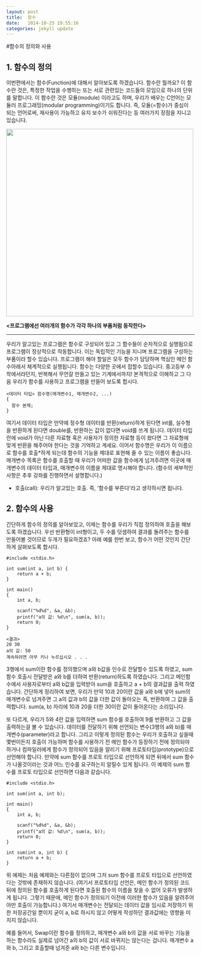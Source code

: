 ```yaml
---
layout: post
title:  함수
date:   2014-10-25 19:55:16
categories: jekyll update
---
```


#함수의 정의와 사용
## 1. 함수의 정의

이번편에서는 함수(Function)에 대해서 알아보도록 하겠습니다. 함수란 뭘까요? 이 함수란 것은, 특정한 작업을 수행하는 또는 서로 관련있는 코드들의 모임으로 하나의 단위를 말합니다. 이 함수란 것은 모듈(module) 이라고도 하며, 우리가 배우는 C언어는 모듈러 프로그래밍(modular programming)이기도 합니다. 즉, 모듈(=함수)가 중심이 되는 언어로써, 재사용이 가능하고 유지 보수가 쉬워진다는 등 여러가지 장점을 지니고 있습니다.

<img src="http://cfile24.uf.tistory.com/image/1972564651405F550624DB" width="500" height="500">

**<프로그램에선 여러개의 함수가 각각 하나의 부품처럼 동작한다>**
_ _ _

우리가 알고있는 프로그램은 함수로 구성되어 있고 그 함수들이 순차적으로 실행됨으로 프로그램이 정상적으로 작동합니다. 이는 독립적인 기능을 지니며 프로그램을 구성하는 부품이라 할수 있습니다. 프로그램이 해야 할일은 모두 함수가 담당하며 핵심인 메인 함수아래서 체계적으로 실행됩니다. 함수는 다양한 곳에서 접할수 있습니다. 중고등부 수학에서라던지, 반복해서 무언갈 만들고 있는 기계에서까지! 본격적으로 이해하고 그 다음 우리가 함수를 사용하고 프로그램을 만들어 보도록 합시다.

```
<데이터 타입> 함수명(매개변수1, 매개변수2, ...)
{
  함수 본체;
}
```

여기서 데이터 타입은 만약에 정수형 데이터를 반환(return)하게 된다면 int를, 실수형을 반환하게 된다면 double를, 반환하는 값이 없다면 void를 쓰게 됩니다. 데이터 타입란에 void가 아닌 다른 자료형 혹은 사용자가 정의한 자료형 등이 왔다면 그 자료형에 맞게 반환을 해주어야 한다는 것을 기억하고 계세요. 이어서 함수명은 우리가 이 이름으로 함수를 호출*하게 되는데 함수의 기능을 제대로 표현해 줄 수 있는 이름이 좋습니다. 매개변수 목록은 함수를 호출할 때 우리가 어떠한 값을 함수에게 넘겨주려면 이곳에 매개변수의 데이터 타입과, 매개변수의 이름을 제대로 명시해야 합니다. (함수의 세부적인 사항은 추후 강좌를 진행하면서 설명합니다.)

* 호출(call): 우리가 알고있는 호출. 즉, '함수를 부른다'라고 생각하시면 됩니다.


## 2. 함수의 사용
간단하게 함수의 정의를 알아보았고, 이제는 함수를 우리가 직접 정의하여 호출을 해보도록 하겠습니다. 우선 반환형이 int형이고, 두 수를 덧셈하여 결과를 돌려주는 함수를 만들어볼 것이므로 두개가 필요하겠죠? 아래 예를 한번 보고, 함수가 어떤 것인지 간단하게 살펴보도록 합시다.

```
#include <stdio.h>
 
int sum(int a, int b) {
    return a + b;
}
 
int main()
{
    int a, b;
 
    scanf("%d%d", &a, &b);
    printf("a의 값: %d\n", sum(a, b));
    return 0;
}

```

```
<결과>
20 30
a의 값: 50
계속하려면 아무 키나 누르십시오 . . .

```

3행에서 sum이란 함수를 정의했으며 a와 b값을 인수로 전달할수 있도록 하였고, sum 함수 호출시 전달받은 a와 b를 더하여 반환(return)하도록 하였습니다. 그리고 메인함수에서 사용자로부터 a와 b값을 입력받아 sum을 호출하고 a + b의 결과값을 출력 하였습니다. 간단하게 정리하여 보면, 우리가 만약 10과 20이란 값을 a와 b에 넣어 sum의 매개변수로 넘겨주면 그 a의 값과 b의 값을 더한 값이 돌아오는 즉, 반환하여 그 값을 출력합니다. sum(a, b) 자리에 10과 20을 더한 30이란 값이 돌아온다는 소리입니다.

또 다르게, 우리가 5와 4란 값을 입력하면 sum 함수를 호출하여 9를 반환하고 그 값을 출력하는걸 볼 수 있습니다. 데이터를 전달하기 위해 선언되는 변수(3행의 a와 b)를 매개변수(parameter)라고 합니다. 그리고 이렇게 정의된 함수는 우리가 호출하고 싶을때 몇번이든지 호출이 가능하며 함수를 사용하기 전 메인 함수가 등장하기 전에 정의되야 하거나 컴파일러에게 함수가 정의되어 있음을 알리기 위해 프로토타입(prototype)으로 선언해야 합니다. 만약에 sum 함수를 프로토 타입으로 선언하게 되면 뒤에서 sum 함수가 나올것이라는 것과 어느 인수를 요구하는지 알릴수 있게 됩니다. 이 예제의 sum 함수를 프로토 타입으로 선언하면 다음과 같습니다.

```
#include <stdio.h>
 
int sum(int a, int b);
 
int main()
{
    int a, b;
 
    scanf("%d%d", &a, &b);
    printf("a의 값: %d\n", sum(a, b));
    return 0;
}
 
int sum(int a, int b) {
    return a + b;
}

```


위 예제는 처음 예제와는 다른점이 없으며 그저 sum 함수를 프로토 타입으로 선언하였다는 것밖에 존재하지 않습니다. (여기서 프로토타입 선언은, 메인 함수가 정의된 코드 뒤에 정의된 함수를 호출하게 된다면 호출된 함수의 이름을 찾을 수 없어 오류가 발생하게 됩니다. 그렇기 때문에, 메인 함수가 정의되기 이전에 이러한 함수가 있음을 알려주어야만 호출이 가능합니다.) 여기서 매개변수는 전달되는 데이터 값을 임시로 저장하기 위한 저장공간일 뿐이지 굳이 a, b로 하시지 않고 어떻게 작성하던 결과값에는 영향을 미치지 않습니다. 

예를 들어서, Swap이란 함수를 정의하고, 매개변수 a와 b의 값을 서로 바꾸는 기능을 하는 함수라도 실제로 넘어간 a의 b의 값이 서로 바뀌지는 않는다는 겁니다. 매개변수 a와 b, 그리고 호출할때 넘겨준 a와 b는 다른 변수입니다.





